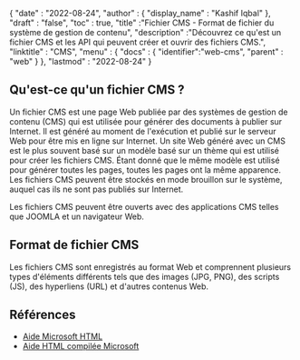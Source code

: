 {
  "date" : "2022-08-24",
  "author" : {
    "display_name" : "Kashif Iqbal"
},
  "draft" : "false",
  "toc" : true,
  "title" :"Fichier CMS - Format de fichier du système de gestion de contenu",
  "description" :"Découvrez ce qu'est un fichier CMS et les API qui peuvent créer et ouvrir des fichiers CMS.",
  "linktitle" : "CMS",
  "menu" : {
    "docs" : {
      "identifier":"web-cms",
      "parent" : "web"
}
},
  "lastmod" : "2022-08-24"
}

## Qu'est-ce qu'un fichier CMS ?

Un fichier CMS est une page Web publiée par des systèmes de gestion de contenu (CMS) qui est utilisée pour générer des documents à publier sur Internet. Il est généré au moment de l'exécution et publié sur le serveur Web pour être mis en ligne sur Internet. Un site Web généré avec un CMS est le plus souvent basé sur un modèle basé sur un thème qui est utilisé pour créer les fichiers CMS. Étant donné que le même modèle est utilisé pour générer toutes les pages, toutes les pages ont la même apparence. Les fichiers CMS peuvent être stockés en mode brouillon sur le système, auquel cas ils ne sont pas publiés sur Internet.

Les fichiers CMS peuvent être ouverts avec des applications CMS telles que JOOMLA et un navigateur Web.

## Format de fichier CMS

Les fichiers CMS sont enregistrés au format Web et comprennent plusieurs types d'éléments différents tels que des images (JPG, PNG), des scripts (JS), des hyperliens (URL) et d'autres contenus Web.

## Références

* [Aide Microsoft HTML](https://learn.microsoft.com/en-us/previous-versions/windows/desktop/htmlhelp/microsoft-html-help-1-4-sdk)
* [Aide HTML compilée Microsoft](https://en.wikipedia.org/wiki/Microsoft_Compiled_HTML_Help)

